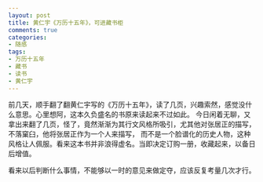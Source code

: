 ```yaml
---
layout: post
title: 黄仁宇《万历十五年》，可进藏书柜
comments: true
categories:
- 随感
tags:
- 万历十五年
- 藏书
- 读书
- 黄仁宇
---
```


前几天，顺手翻了翻黄仁宇写的《万历十五年》，读了几页，兴趣索然，感觉没什么意思。心里想阿，这本久负盛名的书原来读起来不过如此。
今日闲着无聊，又拿出来翻了几页，怪了，竟然渐渐为其行文风格所吸引，尤其他对张居正的描写，不落窠臼，他将张居正作为一个人来描写，
而不是一个脸谱化的历史人物，这种风格让人佩服。看来这本书并非浪得虚名。当即决定订购一册，收藏起来，以备日后增值。

看来以后判断什么事情，不能够以一时的意见来做定夺，应该反复考量几次才行。
